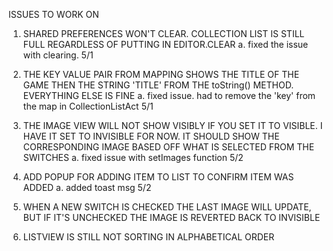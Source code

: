 ISSUES TO WORK ON
1. SHARED PREFERENCES WON'T CLEAR. COLLECTION LIST IS STILL FULL REGARDLESS
OF PUTTING IN EDITOR.CLEAR
    a. fixed the issue with clearing. 5/1

2. THE KEY VALUE PAIR FROM MAPPING SHOWS THE TITLE OF THE GAME THEN THE
STRING 'TITLE' FROM THE toString() METHOD. EVERYTHING ELSE IS FINE
    a. fixed issue. had to remove the 'key' from the map in CollectionListAct 5/1

3. THE IMAGE VIEW WILL NOT SHOW VISIBLY IF YOU SET IT TO VISIBLE. I HAVE IT SET TO INVISIBLE
FOR NOW. IT SHOULD SHOW THE CORRESPONDING IMAGE BASED OFF WHAT IS SELECTED FROM THE SWITCHES
    a. fixed issue with setImages function 5/2

4. ADD POPUP FOR ADDING ITEM TO LIST TO CONFIRM ITEM WAS ADDED
    a. added toast msg 5/2
    
5. WHEN A NEW SWITCH IS CHECKED THE LAST IMAGE WILL UPDATE, BUT IF IT'S UNCHECKED THE IMAGE IS REVERTED BACK TO INVISIBLE

6. LISTVIEW IS STILL NOT SORTING IN ALPHABETICAL ORDER